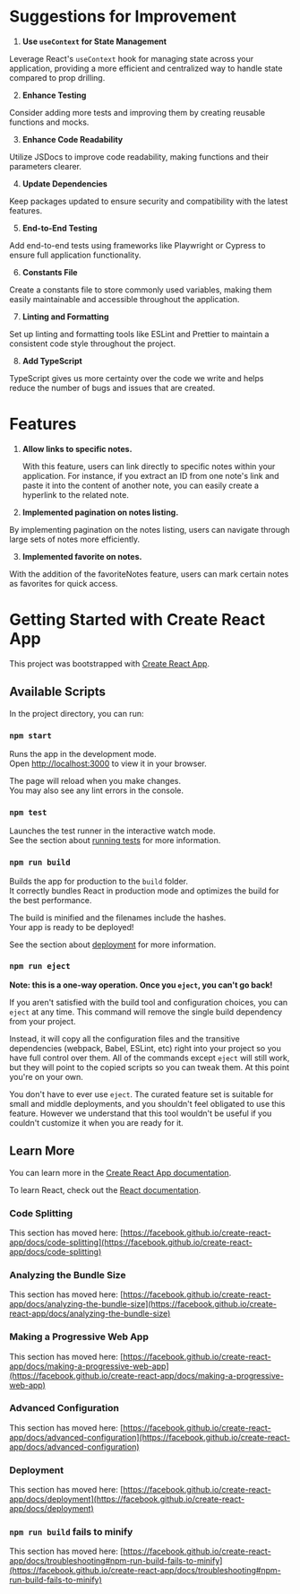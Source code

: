 # Suggestions for Improvement

1. **Use `useContext` for State Management**

Leverage React's `useContext` hook for managing state across your application, providing a more efficient and centralized way to handle state compared to prop drilling.

2. **Enhance Testing**

Consider adding more tests and improving them by creating reusable functions and mocks.

3. **Enhance Code Readability**

Utilize JSDocs to improve code readability, making functions and their parameters clearer.

4. **Update Dependencies**

Keep packages updated to ensure security and compatibility with the latest features.

5. **End-to-End Testing**

Add end-to-end tests using frameworks like Playwright or Cypress to ensure full application functionality.

6. **Constants File**

Create a constants file to store commonly used variables, making them easily maintainable and accessible throughout the application.

7. **Linting and Formatting**

Set up linting and formatting tools like ESLint and Prettier to maintain a consistent code style throughout the project.

8. **Add TypeScript**

TypeScript gives us more certainty over the code we write and helps reduce the number of bugs and issues that are created.

# Features

1. **Allow links to specific notes.**

   With this feature, users can link directly to specific notes within your application. For instance, if you extract an ID from one note's link and paste it into the content of another note, you can easily create a hyperlink to the related note.

2. **Implemented pagination on notes listing.**

By implementing pagination on the notes listing, users can navigate through large sets of notes more efficiently.

3. **Implemented favorite on notes.**

  With the addition of the favoriteNotes feature, users can mark certain notes as favorites for quick access. 

# Getting Started with Create React App

This project was bootstrapped with [Create React App](https://github.com/facebook/create-react-app).

## Available Scripts

In the project directory, you can run:

### `npm start`

Runs the app in the development mode.\
Open [http://localhost:3000](http://localhost:3000) to view it in your browser.

The page will reload when you make changes.\
You may also see any lint errors in the console.

### `npm test`

Launches the test runner in the interactive watch mode.\
See the section about [running tests](https://facebook.github.io/create-react-app/docs/running-tests) for more information.

### `npm run build`

Builds the app for production to the `build` folder.\
It correctly bundles React in production mode and optimizes the build for the best performance.

The build is minified and the filenames include the hashes.\
Your app is ready to be deployed!

See the section about [deployment](https://facebook.github.io/create-react-app/docs/deployment) for more information.

### `npm run eject`

**Note: this is a one-way operation. Once you `eject`, you can't go back!**

If you aren't satisfied with the build tool and configuration choices, you can `eject` at any time. This command will remove the single build dependency from your project.

Instead, it will copy all the configuration files and the transitive dependencies (webpack, Babel, ESLint, etc) right into your project so you have full control over them. All of the commands except `eject` will still work, but they will point to the copied scripts so you can tweak them. At this point you're on your own.

You don't have to ever use `eject`. The curated feature set is suitable for small and middle deployments, and you shouldn't feel obligated to use this feature. However we understand that this tool wouldn't be useful if you couldn't customize it when you are ready for it.

## Learn More

You can learn more in the [Create React App documentation](https://facebook.github.io/create-react-app/docs/getting-started).

To learn React, check out the [React documentation](https://reactjs.org/).

### Code Splitting

This section has moved here: [https://facebook.github.io/create-react-app/docs/code-splitting](https://facebook.github.io/create-react-app/docs/code-splitting)

### Analyzing the Bundle Size

This section has moved here: [https://facebook.github.io/create-react-app/docs/analyzing-the-bundle-size](https://facebook.github.io/create-react-app/docs/analyzing-the-bundle-size)

### Making a Progressive Web App

This section has moved here: [https://facebook.github.io/create-react-app/docs/making-a-progressive-web-app](https://facebook.github.io/create-react-app/docs/making-a-progressive-web-app)

### Advanced Configuration

This section has moved here: [https://facebook.github.io/create-react-app/docs/advanced-configuration](https://facebook.github.io/create-react-app/docs/advanced-configuration)

### Deployment

This section has moved here: [https://facebook.github.io/create-react-app/docs/deployment](https://facebook.github.io/create-react-app/docs/deployment)

### `npm run build` fails to minify

This section has moved here: [https://facebook.github.io/create-react-app/docs/troubleshooting#npm-run-build-fails-to-minify](https://facebook.github.io/create-react-app/docs/troubleshooting#npm-run-build-fails-to-minify)
